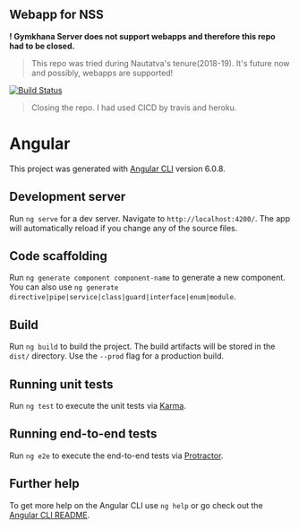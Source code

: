 ## Webapp for NSS
**! Gymkhana Server does not support webapps and therefore this repo had to be closed.**
> This repo was tried during Nautatva's tenure(2018-19). It's future now and possibly, webapps are supported!

[![Build Status](https://travis-ci.com/nautatva/Codebreaker.svg?token=pKMxEv6xXP6Wq3WsQSNF&branch=master)](https://travis-ci.com/nautatva/Codebreaker)

> Closing the repo. I had used CICD by travis and heroku.

# Angular

This project was generated with [Angular CLI](https://github.com/angular/angular-cli) version 6.0.8.

## Development server

Run `ng serve` for a dev server. Navigate to `http://localhost:4200/`. The app will automatically reload if you change any of the source files.

## Code scaffolding

Run `ng generate component component-name` to generate a new component. You can also use `ng generate directive|pipe|service|class|guard|interface|enum|module`.

## Build

Run `ng build` to build the project. The build artifacts will be stored in the `dist/` directory. Use the `--prod` flag for a production build.

## Running unit tests

Run `ng test` to execute the unit tests via [Karma](https://karma-runner.github.io).

## Running end-to-end tests

Run `ng e2e` to execute the end-to-end tests via [Protractor](http://www.protractortest.org/).

## Further help

To get more help on the Angular CLI use `ng help` or go check out the [Angular CLI README](https://github.com/angular/angular-cli/blob/master/README.md).
